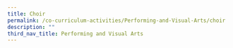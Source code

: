 ```yaml
---
title: Choir
permalink: /co-curriculum-activities/Performing-and-Visual-Arts/choir
description: ""
third_nav_title: Performing and Visual Arts
---
```


